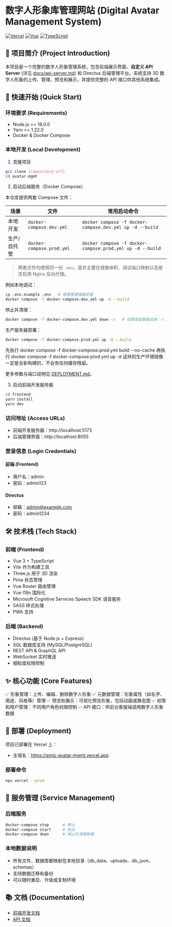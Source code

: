# 数字人形象库管理网站 (Digital Avatar Management System)

[![Vercel](https://img.shields.io/badge/Vercel-000000?style=for-the-badge&logo=vercel&logoColor=white)](https://amis-avatar-mgmt.vercel.app)
[![Vue](https://img.shields.io/badge/Vue-3.x-4FC08D?style=flat&logo=vue.js&logoColor=white)](https://vuejs.org/)
[![TypeScript](https://img.shields.io/badge/TypeScript-5.x-3178C6?style=flat&logo=typescript&logoColor=white)](https://www.typescriptlang.org/)

## 📝 项目简介 (Project Introduction)

本项目是一个完整的数字人形象管理系统，包含前端展示界面、**自定义 API Server** (详见 [docs/api-server.md](./docs/api-server.md)) 和 Directus 后端管理平台。系统支持 3D 数字人形象的上传、管理、预览和展示，并提供完整的 API 接口供其他系统集成。

## 🚀 快速开始 (Quick Start)

### 环境要求 (Requirements)
- Node.js >= 18.0.0
- Yarn >= 1.22.0
- Docker & Docker Compose

### 本地开发 (Local Development)

1. 克隆项目
```bash
git clone [repository-url]
cd avatar-mgmt
```

2. 启动后端服务（Docker Compose）

本仓库提供两套 Compose 文件：

| 场景 | 文件 | 常用启动命令 |
| ---- | ----- | ------------- |
| 本地开发 | `docker-compose.dev.yml` | `docker compose -f docker-compose.dev.yml up -d --build` |
| 生产/自托管 | `docker-compose.prod.yml` | `docker compose -f docker-compose.prod.yml up -d --build` |

> 两套文件均使用同一份 `.env`，差异主要在镜像体积、调试端口映射以及是否启用 Nginx 反向代理。

例如本地调试：
```bash
cp .env.example .env   # 根据需要编辑变量
docker compose -f docker-compose.dev.yml up -d --build
```

停止并清理：
```bash
docker compose -f docker-compose.dev.yml down -v   # 如需保留数据去掉 -v
```

生产服务器部署：
```bash
docker compose -f docker-compose.prod.yml up -d --build
```

先执行 docker compose -f docker-compose.prod.yml build --no-cache
再执行 docker compose -f docker-compose.prod.yml up -d
这样的生产环境镜像一定是全新构建的，不会有任何缓存残留。

更多参数与端口说明见 [DEPLOYMENT.md](./DEPLOYMENT.md)。

3. 启动前端开发服务器
```bash
cd frontend
yarn install
yarn dev
```

### 访问地址 (Access URLs)

- 前端开发服务器：http://localhost:5173
- 后端管理界面：http://localhost:8055

### 登录信息 (Login Credentials)

#### 前端 (Frontend)
- 用户名：admin
- 密码：admin123

#### Directus
- 邮箱：admin@example.com
- 密码：admin1234

## 🛠 技术栈 (Tech Stack)

### 前端 (Frontend)
- Vue 3 + TypeScript
- Vite 作为构建工具
- Three.js 用于 3D 渲染
- Pinia 状态管理
- Vue Router 路由管理
- Vue I18n 国际化
- Microsoft Cognitive Services Speech SDK 语音服务
- SASS 样式处理
- PWA 支持

### 后端 (Backend)
- Directus (基于 Node.js + Express)
- SQL 数据库支持 (MySQL/PostgreSQL)
- REST API & GraphQL API
- WebSocket 实时推送
- 细粒度权限控制

## ✨ 核心功能 (Core Features)

✅ 形象管理：上传、编辑、删除数字人形象
✅ 元数据管理：形象属性（如名字、用途、风格等）管理
✅ 预览和展示：可视化预览形象，包括动画或静态图
✅ 权限和用户管理：不同用户角色权限控制
✅ API 接口：供前台客服端调用数字人形象数据

## 🚢 部署 (Deployment)

项目已部署在 Vercel 上：
- 主域名：https://amis-avatar-mgmt.vercel.app

### 部署命令
```bash
npx vercel --prod
```

## 🔧 服务管理 (Service Management)

### 后端服务
```bash
docker-compose stop      # 停止
docker-compose start     # 启动
docker-compose down      # 停止并清理容器
```

### 本地数据说明
- 所有文件、数据库都映射在本地目录（db_data、uploads、db_json、schemas）
- 支持数据迁移和备份
- 可以随时重启、升级或复制环境

## 📚 文档 (Documentation)

- [前端开发文档](./frontend/README.md)
- [API 文档](https://amis-avatar-mgmt.vercel.app/docs)

